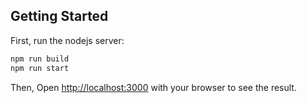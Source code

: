 ## Getting Started

First, run the nodejs server:

```bash
npm run build
npm run start
```

Then, Open [http://localhost:3000](http://localhost:3000) with your browser to see the result.
